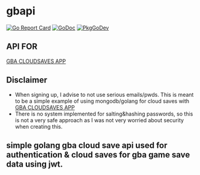 # gbapi

[![Go Report Card](https://goreportcard.com/badge/github.com/revzim/gbapi)](https://goreportcard.com/report/github.com/revzim/gbapi)
[![GoDoc](https://godoc.org/github.com/revzim/gbapi?status.svg)](https://godoc.org/github.com/revzim/gbapi)
[![PkgGoDev](https://pkg.go.dev/badge/github.com/revzim/gbapi)](https://pkg.go.dev/github.com/revzim/gbapi)

## API FOR
[GBA CLOUDSAVES APP](https://github.com/revzim/azgba)

## Disclaimer
* When signing up, I advise to not use serious emails/pwds. This is meant to be a simple example of using mongodb/golang for cloud saves with [GBA CLOUDSAVES APP](https://github.com/revzim/azgba)
* There is no system implemented for salting&hashing passwords, so this is not a very safe approach as I was not very worried about security when creating this.

## simple golang gba cloud save api used for authentication &amp; cloud saves for gba game save data using jwt.

